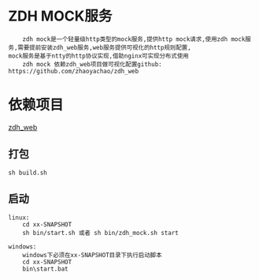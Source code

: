# ZDH MOCK服务
        zdh mock是一个轻量级http类型的mock服务,提供http mock请求,使用zdh mock服务,需要提前安装zdh_web服务,web服务提供可视化的http规则配置,
    mock服务是基于ntty的http协议实现,借助nginx可实现分布式使用
        zdh mock 依赖zdh_web项目做可视化配置github: https://github.com/zhaoyachao/zdh_web

# 依赖项目        
   [zdh_web](https://github.com/zhaoyachao/zdh_web)
    

## 打包
    sh build.sh

## 启动

    linux:
        cd xx-SNAPSHOT
        sh bin/start.sh 或者 sh bin/zdh_mock.sh start
        
    windows:
        windows下必须在xx-SNAPSHOT目录下执行启动脚本
        cd xx-SNAPSHOT
        bin\start.bat


